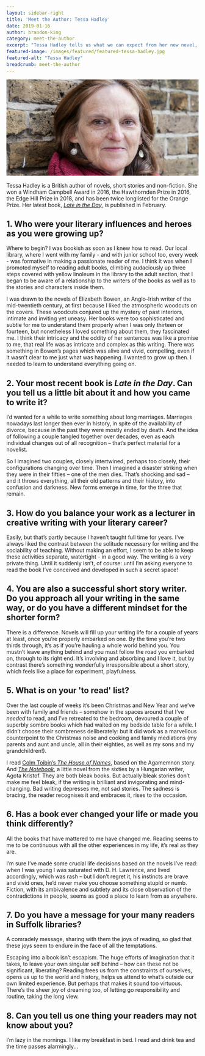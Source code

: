 ```yaml
---
layout: sidebar-right
title: 'Meet the Author: Tessa Hadley'
date: 2019-01-16
author: brandon-king
category: meet-the-author
excerpt: "Tessa Hadley tells us what we can expect from her new novel, how she fits writing around teaching, and about the importance of books and reading in her life."
featured-image: /images/featured/featured-tessa-hadley.jpg
featured-alt: "Tessa Hadley"
breadcrumb: meet-the-author
---
```


![Tessa Hadley](/images/featured/featured-tessa-hadley.jpg)

Tessa Hadley is a British author of novels, short stories and non-fiction. She won a Windham Campbell Award in 2016, the Hawthornden Prize in 2016, the Edge Hill Prize in 2018, and has been twice longlisted for the Orange Prize. Her latest book, [<cite>Late in the Day</cite>](https://suffolk.spydus.co.uk/cgi-bin/spydus.exe/ENQ/OPAC/BIBENQ?BRN=2506746), is published in February.

## 1. Who were your literary influences and heroes as you were growing up?

Where to begin? I was bookish as soon as I knew how to read. Our local library, where I went with my family - and with junior school too, every week - was formative in making a passionate reader of me. I think it was when I promoted myself to reading adult books, climbing audaciously up three steps covered with yellow linoleum in the library to the adult section, that I began to be aware of a relationship to the writers of the books as well as to the stories and characters inside them.

I was drawn to the novels of Elizabeth Bowen, an Anglo-Irish writer of the mid-twentieth century, at first because I liked the atmospheric woodcuts on the covers. These woodcuts conjured up the mystery of past interiors, intimate and inviting yet uneasy. Her books were too sophisticated and subtle for me to understand them properly when I was only thirteen or fourteen, but nonetheless I loved something about them, they fascinated me. I think their intricacy and the oddity of her sentences was like a promise to me, that real life was as intricate and complex as this writing. There was something in Bowen’s pages which was alive and vivid, compelling, even if it wasn’t clear to me just what was happening. I wanted to grow up then. I needed to learn to understand everything going on.

## 2. Your most recent book is <cite>Late in the Day</cite>. Can you tell us a little bit about it and how you came to write it?

I’d wanted for a while to write something about long marriages. Marriages nowadays last longer then ever in history, in spite of the availability of divorce, because in the past they were mostly ended by death. And the idea of following a couple tangled together over decades, even as each individual changes out of all recognition – that’s perfect material for a novelist.

So I imagined two couples, closely intertwined, perhaps too closely, their configurations changing over time. Then I imagined a disaster striking when they were in their fifties – one of the men dies. That’s shocking and sad – and it throws everything, all their old patterns and their history, into confusion and darkness. New forms emerge in time, for the three that remain.

## 3. How do you balance your work as a lecturer in creative writing with your literary career?

Easily, but that’s partly because I haven’t taught full time for years. I’ve always liked the contrast between the solitude necessary for writing and the sociability of teaching. Without making an effort, I seem to be able to keep these activities separate, watertight - in a good way. The writing is a very private thing. Until it suddenly isn’t, of course: until I’m asking everyone to read the book I’ve conceived and developed in such a secret space!

## 4. You are also a successful short story writer. Do you approach all your writing in the same way, or do you have a different mindset for the shorter form?

There is a difference. Novels will fill up your writing life for a couple of years at least, once you’re properly embarked on one. By the time you’re two thirds through, it’s as if you’re hauling a whole world behind you. You mustn’t leave anything behind and you must follow the road you embarked on, through to its right end. It’s involving and absorbing and I love it, but by contrast there’s something wonderfully irresponsible about a short story, which feels like a place for experiment, playfulness.

## 5. What is on your 'to read' list?

Over the last couple of weeks it’s been Christmas and New Year and we’ve been with family and friends – somehow in the spaces around that I’ve *needed* to read, and I’ve retreated to the bedroom, devoured a couple of superbly sombre books which had waited on my bedside table for a while. I didn’t choose their sombreness deliberately: but it did work as a marvellous counterpoint to the Christmas noise and cooking and family mediations (my parents and aunt and uncle, all in their eighties, as well as my sons and my grandchildren!).

I read [Colm Toibin’s <cite>The House of Names</cite>](https://suffolk.spydus.co.uk/cgi-bin/spydus.exe/ENQ/OPAC/BIBENQ?BRN=2138852), based on the Agamemnon story. And [<cite>The Notebook</cite>](https://suffolk.spydus.co.uk/cgi-bin/spydus.exe/ENQ/OPAC/BIBENQ?BRN=1549954), a little novel from the sixties by a Hungarian writer, Agota Kristof. They are both bleak books. But actually bleak stories don’t make me feel bleak, if the writing is brilliant and invigorating and mind-changing. Bad writing depresses me, not sad stories. The sadness is bracing, the reader recognises it and embraces it, rises to the occasion.

## 6. Has a book ever changed your life or made you think differently?

All the books that have mattered to me have changed me. Reading seems to me to be continuous with all the other experiences in my life, it’s real as they are.

I’m sure I’ve made some crucial life decisions based on the novels I’ve read: when I was young I was saturated with D. H. Lawrence, and lived accordingly, which was rash – but I don’t regret it, his instincts are brave and vivid ones, he’d never make you choose something stupid or numb. Fiction, with its ambivalence and subtlety and its close observation of the contradictions in people, seems as good a place to learn from as anywhere.

## 7. Do you have a message for your many readers in Suffolk libraries?

A comradely message, sharing with them the joys of reading, so glad that these joys seem to endure in the face of all the temptations.

Escaping into a book isn’t escapism. The huge efforts of imagination that it takes, to leave your own singular self behind – how can these not be significant, liberating? Reading frees us from the constraints of ourselves, opens us up to the world and history, helps us attend to what’s outside our own limited experience. But perhaps that makes it sound too virtuous. There’s the sheer joy of dreaming too, of letting go responsibility and routine, taking the long view.

## 8. Can you tell us one thing your readers may not know about you?

I’m lazy in the mornings. I like my breakfast in bed. I read and drink tea and the time passes alarmingly...
